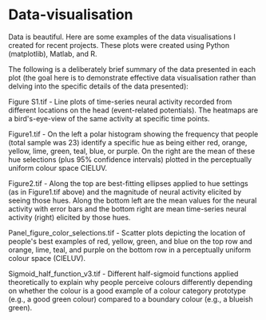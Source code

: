 # Data-visualisation

Data is beautiful.
Here are some examples of the data visualisations I created for recent projects. 
These plots were created using Python (matplotlib), Matlab, and R.

The following is a deliberately brief summary of the data presented in each plot (the goal here is to demonstrate effective data visualisation rather than delving into the specific details of the data presented):

Figure S1.tif - Line plots of time-series neural activity recorded from different locations on the head (event-related potentials). The heatmaps are a bird's-eye-view of the same activity at specific time points.

Figure1.tif - On the left a polar histogram showing the frequency that people (total sample was 23) identify a specific hue as being either red, orange, yellow, lime, green, teal, blue, or purple. On the right are the mean of these hue selections (plus 95% confidence intervals) plotted in the perceptually uniform colour space CIELUV.

Figure2.tif - Along the top are best-fitting ellipses applied to hue settings (as in Figure1.tif above) and the magnitude of neural activity elicited by seeing those hues. Along the bottom left are the mean values for the neural activity with error bars and the bottom right are mean time-series neural activity (right) elicited by those hues.

Panel_figure_color_selections.tif - Scatter plots depicting the location of people's best examples of red, yellow, green, and blue on the top row and orange, lime, teal, and purple on the bottom row in a perceptually uniform colour space (CIELUV).

Sigmoid_half_function_v3.tif - Different half-sigmoid functions applied theoretically to explain why people perceive colours differently depending on whether the colour is a good example of a colour category prototype (e.g., a good green colour) compared to a boundary colour (e.g., a blueish green).
